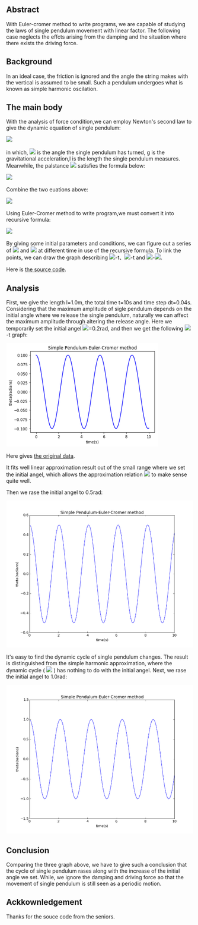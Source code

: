 ## Abstract
With Euler-cromer method to write programs, we are capable of studying the laws of single pendulum movement with linear factor. The following case neglects the effcts arising from the damping and the situation where there exists the driving force.
## Background
In an ideal case, the friction is ignored and the angle the string makes with the vertical is assumed to be small. Such a pendulum undergoes what is known as simple harmonic oscilation.
## The main body 
With the analysis of force condition,we can employ Newton's second law to give the dynamic equation of single pendulum:

![](http://latex.codecogs.com/gif.latex?\frac{d^2\theta}{dt^2}=-\frac{g}{l}\sin{\theta})

in which, ![](http://latex.codecogs.com/gif.latex?\theta) is the angle the single pendulum has turned, g is the gravitational acceleration,l is the length the single pendulum measures.
Meanwhile, the palstance ![](http://latex.codecogs.com/gif.latex?\omega) satisfies the formula below:

![](http://latex.codecogs.com/gif.latex?\frac{d\theta}{dt}=\omega)

Combine the two euations above:

![](http://latex.codecogs.com/gif.latex?\begin{cases}\frac{d\omega}{dt}=-\frac{g}{l}\sin{\theta}\\\\\frac{d\theta}{dt}=\omega\end{cases})

Using Euler-Cromer method to write program,we must convert it into recursive formula:

![](http://latex.codecogs.com/gif.latex?\begin{cases}\omega_{i+1}=\omega_{i}-\frac{g}{l}\sin{\theta_i}\Delta{t}\\\\t_{i+1}=t_{i}+\Delta{t}\\\\\theta_{i+1}=\theta_{i}+\omega_{i}\Delta{t}\end{cases})

By giving some initial parameters and conditions, we can figure out a series of ![](http://latex.codecogs.com/gif.latex?\theta) and ![](http://latex.codecogs.com/gif.latex?\omega) at different time in use of the recursive formula. To link the points, we can draw the graph describing ![](http://latex.codecogs.com/gif.latex?\theta)-t、![](http://latex.codecogs.com/gif.latex?\omega)-t and ![](http://latex.codecogs.com/gif.latex?\omega)-![](http://latex.codecogs.com/gif.latex?\theta).

Here is [the source code](https://github.com/Ogatayoru/compuational_physics_N2015301020145/blob/master/exercise_07_code).

## Analysis
First, we give the length l=1.0m, the total time t=10s and time step dt=0.04s. Considering that the maximum amplitude of sigle pendulum depends on the initial angle where we release the single pendulum, naturally we can affect the maximum amplitude through altering the release angle. Here we temporarily set the initial angel ![](http://latex.codecogs.com/gif.latex?\theta_0)=0.2rad, and then we get the following ![](http://latex.codecogs.com/gif.latex?\theta)-t graph:

![image](https://github.com/Ogatayoru/compuational_physics_N2015301020145/blob/master/pendulum_01.png)

Here gives [the original data](https://github.com/Ogatayoru/compuational_physics_N2015301020145/blob/master/data_07_01).

It fits well linear approximation result out of the small range where we set the initial angel, which allows the approximation relation ![](http://latex.codecogs.com/gif.latex?\sin{\theta}\approx\theta) to make sense quite well.

Then we rase the initial angel to 0.5rad:

![image](https://github.com/Ogatayoru/compuational_physics_N2015301020145/blob/master/pendulum_2.png)
 
It's easy to find the dynamic cycle of single pendulum changes. The result is distinguished from the simple harmonic approximation, where the dynamic cycle ( ![](http://latex.codecogs.com/gif.latex?T=\sqrt\frac{l}{g}) ) has nothing to do with the initial angel. Next, we rase the initial angel to 1.0rad:

![image](https://github.com/Ogatayoru/compuational_physics_N2015301020145/blob/master/pendulum_3.png)

## Conclusion
Comparing the three graph above, we have to give such a conclusion that the cycle of single pendulum rases along with the increase of the initial angle we set. While, we ignore the damping and driving force ao that the movement of single pendulum is still seen as a periodic motion.
## Ackkownledgement
Thanks for the souce code from the seniors.

